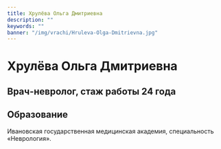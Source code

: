 ```yaml
---
title: Хрулёва Ольга Дмитриевна
description: ""
keywords: ""
banner: "/img/vrachi/Hruleva-Olga-Dmitrievna.jpg"
---
```


# Хрулёва Ольга Дмитриевна
## Врач-невролог, стаж работы 24 года
<!--more-->

## Образование

Ивановская государственная медицинская академия, специальность «Неврология».